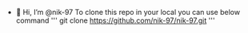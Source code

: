 - 👋 Hi, I’m @nik-97
To clone this repo in your local you can use below command
''' git clone https://github.com/nik-97/nik-97.git '''
